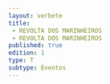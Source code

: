 ```yaml
---
layout: verbete
title:
 - REVOLTA DOS MARINHEIROS
 - REVOLTA DOS MARINHEIROS
published: true
edition: 1  
type: T
subtype: Eventos
---
```


